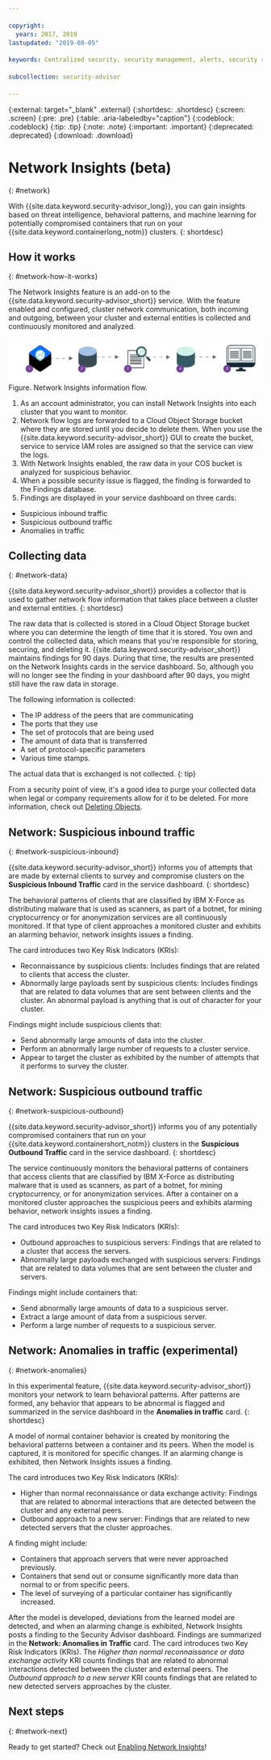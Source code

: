 ```yaml
---

copyright:
  years: 2017, 2019
lastupdated: "2019-08-05"

keywords: Centralized security, security management, alerts, security risk, insights, threat detection

subcollection: security-advisor

---
```


{:external: target="_blank" .external}
{:shortdesc: .shortdesc}
{:screen: .screen}
{:pre: .pre}
{:table: .aria-labeledby="caption"}
{:codeblock: .codeblock}
{:tip: .tip}
{:note: .note}
{:important: .important}
{:deprecated: .deprecated}
{:download: .download}


# Network Insights (beta)
{: #network}

With {{site.data.keyword.security-advisor_long}}, you can gain insights based on threat intelligence, behavioral patterns, and machine learning for potentially compromised containers that run on your {{site.data.keyword.containerlong_notm}} clusters.
{: shortdesc}


## How it works
{: #network-how-it-works}

The Network Insights feature is an add-on to the {{site.data.keyword.security-advisor_short}} service. With the feature enabled and configured, cluster network communication, both incoming and outgoing, between your cluster and external entities is collected and continuously monitored and analyzed.

![This image shows the flow of information for Network Insights. The information in the image can be found in the surrounding text.](images/network-insights-flow.png)
Figure. Network Insights information flow.

1. As an account administrator, you can install Network Insights into each cluster that you want to monitor.
2. Network flow logs are forwarded to a Cloud Object Storage bucket where they are stored until you decide to delete them. When you use the {{site.data.keyword.security-advisor_short}} GUI to create the bucket, service to service IAM roles are assigned so that the service can view the logs.
3. With Network Insights enabled, the raw data in your COS bucket is analyzed for suspicious behavior.
4. When a possible security issue is flagged, the finding is forwarded to the Findings database.
5. Findings are displayed in your service dashboard on three cards:
  * Suspicious inbound traffic
  * Suspicious outbound traffic
  * Anomalies in traffic


## Collecting data
{: #network-data}

{{site.data.keyword.security-advisor_short}} provides a collector that is used to gather network flow information that takes place between a cluster and external entities.
{: shortdesc}

The raw data that is collected is stored in a Cloud Object Storage bucket where you can determine the length of time that it is stored. You own and control the collected data, which means that you're responsible for storing, securing, and deleting it. {{site.data.keyword.security-advisor_short}} maintains findings for 90 days. During that time, the results are presented on the Network Insights cards in the service dashboard. So, although you will no longer see the finding in your dashboard after 90 days, you might still have the raw data in storage.

The following information is collected:

* The IP address of the peers that are communicating
* The ports that they use
* The set of protocols that are being used
* The amount of data that is transferred
* A set of protocol-specific parameters
* Various time stamps.

The actual data that is exchanged is not collected.
{: tip}

From a security point of view, it's a good idea to purge your collected data when legal or company requirements allow for it to be deleted. For more information, check out [Deleting Objects](/docs/services/cloud-object-storage/info?topic=cloud-object-storage-security#deletion).


## Network: Suspicious inbound traffic
{: #network-suspicious-inbound}

{{site.data.keyword.security-advisor_short}} informs you of attempts that are made by external clients to survey and compromise clusters on the **Suspicious Inbound Traffic** card in the service dashboard.
{: shortdesc}


The behavioral patterns of clients that are classified by IBM X-Force as distributing malware that is used as scanners, as part of a botnet, for mining cryptocurrency or for anonymization services are all continuously monitored. If that type of client approaches a monitored cluster and exhibits an alarming behavior, network insights issues a finding.


The card introduces two Key Risk Indicators (KRIs):

* Reconnaissance by suspicious clients: Includes findings that are related to clients that access the cluster.
* Abnormally large payloads sent by suspicious clients: Includes findings that are related to data volumes that are sent between clients and the cluster. An abnormal payload is anything that is out of character for your cluster.


Findings might include suspicious clients that:

* Send abnormally large amounts of data into the cluster.
* Perform an abnormally large number of requests to a cluster service.
* Appear to target the cluster as exhibited by the number of attempts that it performs to survey the cluster.



## Network: Suspicious outbound traffic
{: #network-suspicious-outbound}

{{site.data.keyword.security-advisor_short}} informs you of any potentially compromised containers that run on your {{site.data.keyword.containershort_notm}} clusters in the **Suspicious Outbound Traffic** card in the service dashboard.
{: shortdesc}

The service continuously monitors the behavioral patterns of containers that access clients that are classified by IBM X-Force as distributing malware that is used as scanners, as part of a botnet, for mining cryptocurrency, or for anonymization services. After a container on a monitored cluster approaches the suspicious peers and exhibits alarming behavior, network insights issues a finding.

The card introduces two Key Risk Indicators (KRIs):

* Outbound approaches to suspicious servers: Findings that are related to a cluster that access the servers.
* Abnormally large payloads exchanged with suspicious servers: Findings that are related to data volumes that are sent between the cluster and servers.


Findings might include containers that:

* Send abnormally large amounts of data to a suspicious server.
* Extract a large amount of data from a suspicious server.
* Perform a large number of requests to a suspicious server.


## Network: Anomalies in traffic (experimental)
{: #network-anomalies}

In this experimental feature, {{site.data.keyword.security-advisor_short}} monitors your network to learn behavioral patterns. After patterns are formed, any behavior that appears to be abnormal is flagged and summarized in the service dashboard in the **Anomalies in traffic** card.
{: shortdesc}

A model of normal container behavior is created by monitoring the behavioral patterns between a container and its peers. When the model is captured, it is monitored for specific changes. If an alarming change is exhibited, then Network Insights issues a finding.

The card introduces two Key Risk Indicators (KRIs):

* Higher than normal reconnaissance or data exchange activity: Findings that are related to abnormal interactions that are detected between the cluster and any external peers.
* Outbound approach to a new server: Findings that are related to new detected servers that the cluster approaches.

A finding might include:  

* Containers that approach servers that were never approached previously.
* Containers that send out or consume significantly more data than normal to or from specific peers.
* The level of surveying of a particular container has significantly increased.

After the model is developed, deviations from the learned model are detected, and when an alarming change is exhibited, Network Insights posts a finding to the Security Advisor dashboard. Findings are summarized in the **Network: Anomalies in Traffic** card. The card introduces two Key Risk Indicators (KRIs). The *Higher than normal reconnaissance or data exchange activity* KRI counts findings that are related to abnormal interactions detected between the cluster and external peers. The *Outbound approach to a new server* KRI counts findings that are related to new detected servers approaches by the cluster.  

## Next steps
{: #network-next}

Ready to get started? Check out [Enabling Network Insights](/docs/services/security-advisor?topic=security-advisor-setup-network)!
